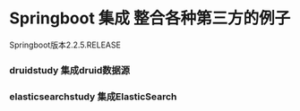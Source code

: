 # Springboot 集成 整合各种第三方的例子

Springboot版本2.2.5.RELEASE

### druidstudy 集成druid数据源
### elasticsearchstudy 集成ElasticSearch


